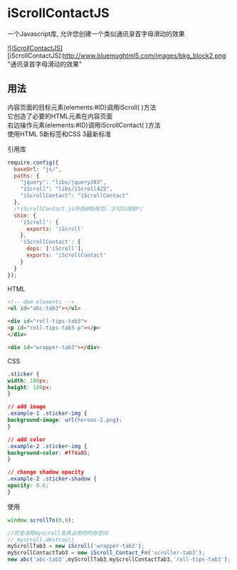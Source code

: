 iScrollContactJS
================

一个Javascript库, 允许您创建一个类似通讯录首字母滑动的效果 

[![iScrollContactJS]](http://bluemughtml5.com)
[iScrollContactJS]:http://www.bluemughtml5.com/images/bkg_block2.png "通讯录首字母滑动的效果"

用法
-----------------------------------  
内容页面的目标元素(elements:#ID)调用iScroll( )方法<br>
它创造了必要的HTML元素在内容页面<br>
右边操作元素(elements:#ID)调用iScrollContact( )方法<br>
使用HTML 5新标签和CSS 3最新标准

引用库
```javascript
require.config({
  baseUrl: "js/",
  paths: {
    "jquery": "libs/jquery203",
    "iScroll": "libs/iScroll425",
    "iScrollContact": "iScrollContact"
  },
  /*iScrollContact.js符合AMD规范，才可以调用*/
  shim: {
    'iScroll': {
      exports: 'iScroll'
    },
    'iScrollContact': {
      deps: ['iScroll'],
      exports: 'iScrollContact'
    }
  }
});
```


HTML
```html
<!-- dom elements -->
<ul id="abc-tab3"></ul>

<div id="roll-tips-tab3">
<p id="roll-tips-tab3-p"></p>
</div>

<div id="wrapper-tab3"></div>
```
CSS

```css
.sticker {
width: 180px;
height: 180px;
}

// add image
.example-1 .sticker-img {
background-image: url(heroes-2.png);
}

// add color
.example-2 .sticker-img {
background-color: #ff4a85;
}

// change shadow opacity
.example-2 .sticker-shadow {
opacity: 0.6;
}
```
使用

```js
window.scrollTo(0,0);

//完全消除myscroll及其占用的内存空间
// myscroll.destroy()
myScrollTab3 = new iScroll('wrapper-tab3');
myScrollContactTab3 = new iScroll_Contact_Fn('scroller-tab3');
new abc('abc-tab3',myScrollTab3,myScrollContactTab3,'roll-tips-tab3');
````







